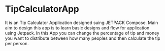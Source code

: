 # TipCalculatorApp
It is an Tip Calculator Application designed suing JETPACK Compose.
Main aim to design this app is to learn basic designs and flow for application using Jetpack.
In this App you can change the percentage of tip and money you want to distribute between how many peoples and then calculate the tip per person.
